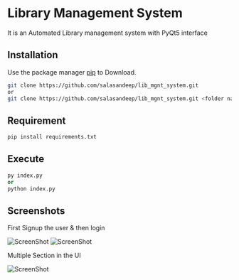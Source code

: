 # Library Management System

It is an Automated Library management system with PyQt5 interface

## Installation

Use the package manager [pip](https://pip.pypa.io/en/stable/) to Download.

```bash
git clone https://github.com/salasandeep/lib_mgnt_system.git
or
git clone https://github.com/salasandeep/lib_mgnt_system.git <folder name>
```

## Requirement

```python
pip install requirements.txt
```
## Execute

```python
py index.py
or
python index.py
```


## Screenshots
First Signup the user & then login

![ScreenShot](https://i.postimg.cc/K427Rv2K/01login.jpg)
![ScreenShot](https://i.postimg.cc/N2Dj0xwx/02signup.jpg)

Multiple Section in the UI

![ScreenShot](https://i.postimg.cc/pVgqwRgM/03main.jpg)
